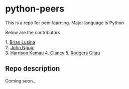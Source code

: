 # python-peers
<p>This is a repo for peer learning. Major language is Python</p>
<p>Below are the contributors</p>
1. <a href="https://github.com/BrianLusina"/>Brian Lusina</a><br>
2. <a href="https://github.com/johnngugi/"/>John Ngugi</a><br>
3. <a href="https://github.com/Harrisonkamau"/>Harrison Kamau</a>
4. <a href="https://github.com/clancy123">Clancy</a>
5. <a href="https://github.com/valdadyne">Rodgers Gitau</a>

## Repo description

Coming soon...
